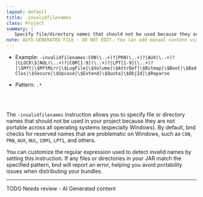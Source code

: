 ```yaml
---
layout: default
title: -invalidfilenames
class: Project
summary: |
   Specify file/directory names that should not be used because they are not portable.
note: AUTO-GENERATED FILE - DO NOT EDIT. You can add manual content via same filename in ext folder. 
---
```


- Example: `-invalidfilenames:CON(\..+)?|PRN(\..+)?|AUX(\..+)?|CLOCK\$|NUL(\..+)?|COM[1-9](\..+)?|LPT[1-9](\..+)?|\$Mft|\$MftMirr|\$LogFile|\$Volume|\$AttrDef|\$Bitmap|\$Boot|\$BadClus|\$Secure|\$Upcase|\$Extend|\$Quota|\$ObjId|\$Reparse`

- Pattern: `.*`

<!-- Manual content from: ext/invalidfilenames.md --><br /><br />

The `-invalidfilenames` instruction allows you to specify file or directory names that should not be used in your project because they are not portable across all operating systems (especially Windows). By default, bnd checks for reserved names that are problematic on Windows, such as `CON`, `PRN`, `AUX`, `NUL`, `COM1`, `LPT1`, and others.

You can customize the regular expression used to detect invalid names by setting this instruction. If any files or directories in your JAR match the specified pattern, bnd will report an error, helping you avoid portability issues when distributing your bundles.


<hr />
TODO Needs review - AI Generated content

